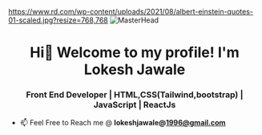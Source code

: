 

https://www.rd.com/wp-content/uploads/2021/08/albert-einstein-quotes-01-scaled.jpg?resize=768,768
![MasterHead](https://www.rd.com/wp-content/uploads/2021/08/albert-einstein-quotes-01-scaled.jpg?resize=768,768)

<h1 align="center">Hi👋 Welcome to my profile! I'm Lokesh Jawale</h1>

<h3 align="center">Front End Developer  |  HTML,CSS(Tailwind,bootstrap)  |  JavaScript  | ReactJs</h3>

- 📫 Feel Free to Reach me @ **lokeshjawale@1996@gmail.com**


<!--
**LokeshJawale1996/LokeshJawale1996** is a ✨ _special_ ✨ repository because its `README.md` (this file) appears on your GitHub profile.

Here are some ideas to get you started:

- 🔭 I’m currently working on ...
- 🌱 I’m currently learning ...
- 👯 I’m looking to collaborate on ...
- 🤔 I’m looking for help with ...
- 💬 Ask me about ...
- 📫 How to reach me: ...
- 😄 Pronouns: ...
- ⚡ Fun fact: ...
-->
